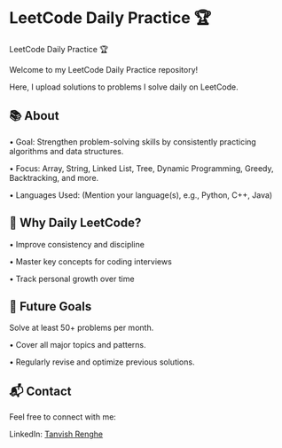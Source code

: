 # LeetCode Daily Practice 🏆

LeetCode Daily Practice 🏆

Welcome to my LeetCode Daily Practice repository!

Here, I upload solutions to problems I solve daily on LeetCode.


## 📚 About

• Goal: Strengthen problem-solving skills by consistently practicing algorithms and data structures.

 • Focus: Array, String, Linked List, Tree, Dynamic Programming, Greedy, Backtracking, and more.

 • Languages Used: (Mention your language(s), e.g., Python, C++, Java)

## 🌟 Why Daily LeetCode?

  • Improve consistency and discipline

  • Master key concepts for coding interviews

  • Track personal growth over time

## 🚀 Future Goals

 Solve at least 50+ problems per month.

  • Cover all major topics and patterns.

  • Regularly revise and optimize previous solutions.

## 📬 Contact
Feel free to connect with me:

  LinkedIn: [Tanvish Renghe](https://www.linkedin.com/in/tanvish-renghe/)
